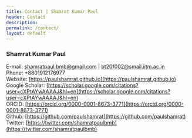 ```yaml
---
title: Contact | Shamrat Kumar Paul
header: Contact
description:
permalink: /contact/
layout: default
---
```

### Shamrat Kumar Paul
E-mail: shamratpaul.bmb@gmail.com | bt20f002@smail.iitm.ac.in<br>
Phone: +8801912176977<br>
Website: [https://paulshamrat.github.io](https://paulshamrat.github.io)<br>
Google Scholar: [https://scholar.google.com/citations?user=cXPtAYwAAAAJ&hl=en](https://scholar.google.com/citations?user=cXPtAYwAAAAJ&hl=en)<br>
ORCID: [https://orcid.org/0000-0001-8673-3771](https://orcid.org/0000-0001-8673-3771)<br>
Github: [https://github.com/paulshamrat](https://github.com/paulshamrat)<br>
Twitter: [https://twitter.com/shamratpaulbmb](https://twitter.com/shamratpaulbmb)<br>
